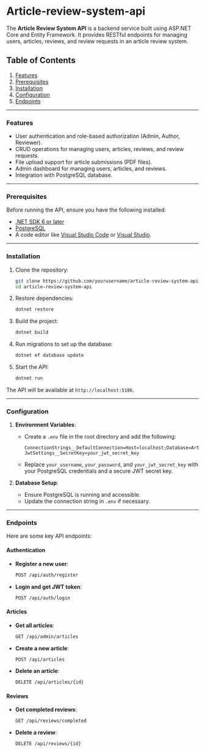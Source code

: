 # Article-review-system-api
The **Article Review System API** is a backend service built using ASP.NET Core and Entity Framework. It provides RESTful endpoints for managing users, articles, reviews, and review requests in an article review system.

## Table of Contents
1. [Features](#features)
2. [Prerequisites](#prerequisites)
3. [Installation](#installation)
4. [Configuration](#configuration)
5. [Endpoints](#endpoints)

---

### **Features**
- User authentication and role-based authorization (Admin, Author, Reviewer).
- CRUD operations for managing users, articles, reviews, and review requests.
- File upload support for article submissions (PDF files).
- Admin dashboard for managing users, articles, and reviews.
- Integration with PostgreSQL database.

---

### **Prerequisites**
Before running the API, ensure you have the following installed:
- [.NET SDK 6 or later](https://dotnet.microsoft.com/download)
- [PostgreSQL](https://www.postgresql.org/download/)
- A code editor like [Visual Studio Code](https://code.visualstudio.com/) or [Visual Studio](https://visualstudio.microsoft.com/).

---

### **Installation**
1. Clone the repository:
   ```bash
   git clone https://github.com/yourusername/article-review-system-api.git
   cd article-review-system-api
   ```

2. Restore dependencies:
   ```bash
   dotnet restore
   ```

3. Build the project:
   ```bash
   dotnet build
   ```

4. Run migrations to set up the database:
   ```bash
   dotnet ef database update
   ```

5. Start the API:
   ```bash
   dotnet run
   ```

The API will be available at `http://localhost:5186`.

---

### **Configuration**
1. **Environment Variables**:
   - Create a `.env` file in the root directory and add the following:
     ```env
     ConnectionStrings__DefaultConnection=Host=localhost;Database=ArticleReviewSystem;Username=your_username;Password=your_password
     JwtSettings__SecretKey=your_jwt_secret_key
     ```
   - Replace `your_username`, `your_password`, and `your_jwt_secret_key` with your PostgreSQL credentials and a secure JWT secret key.

2. **Database Setup**:
   - Ensure PostgreSQL is running and accessible.
   - Update the connection string in `.env` if necessary.

---

### **Endpoints**
Here are some key API endpoints:

#### Authentication
- **Register a new user**:
  ```bash
  POST /api/auth/register
  ```
- **Login and get JWT token**:
  ```bash
  POST /api/auth/login
  ```

#### Articles
- **Get all articles**:
  ```bash
  GET /api/admin/articles
  ```
- **Create a new article**:
  ```bash
  POST /api/articles
  ```
- **Delete an article**:
  ```bash
  DELETE /api/articles/{id}
  ```

#### Reviews
- **Get completed reviews**:
  ```bash
  GET /api/reviews/completed
  ```
- **Delete a review**:
  ```bash
  DELETE /api/reviews/{id}
  ```




